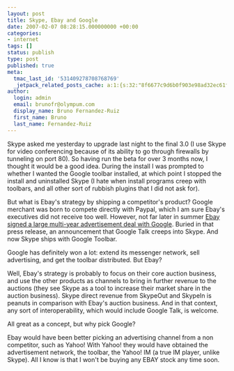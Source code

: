 ```yaml
---
layout: post
title: Skype, Ebay and Google
date: 2007-02-07 08:28:15.000000000 +00:00
categories:
- internet
tags: []
status: publish
type: post
published: true
meta:
  tmac_last_id: '531409278708768769'
  _jetpack_related_posts_cache: a:1:{s:32:"8f6677c9d6b0f903e98ad32ec61f8deb";a:2:{s:7:"expires";i:1415021350;s:7:"payload";a:3:{i:0;a:1:{s:2:"id";i:621;}i:1;a:1:{s:2:"id";i:38;}i:2;a:1:{s:2:"id";i:121;}}}}
author:
  login: admin
  email: brunofr@olympum.com
  display_name: Bruno Fernandez-Ruiz
  first_name: Bruno
  last_name: Fernandez-Ruiz
---
```


Skype asked me yesterday to upgrade last night to the final 3.0 (I use Skype for video conferencing because of its ability to go through firewalls by tunneling on port 80). So having run the beta for over 3 months now, I thought it would be a good idea.  During the install I was prompted to whether I wanted the Google toolbar installed, at which point I stopped the install and uninstalled Skype (I hate when install programs creep with toolbars, and all other sort of rubbish plugins that I did not ask for).

<p>But what is Ebay's strategy by shipping a competitor's product? Google merchant was born to compete directly with Paypal, which I am sure Ebay's executives did not receive too well. However, not far later in summer <a href="http://www.google.com/intl/en/press/pressrel/ebay.html" title="Google and Ebay press release.">Ebay signed a large multi-year advertisement deal with Google</a>. Buried in that press release, an announcement that Google Talk creeps into Skype. And now Skype ships with Google Toolbar.</p>
<p>Google has definitely won a lot: extend its messenger network, sell advertising, and get the toolbar distributed. But Ebay?</p>
<p>Well, Ebay's strategy is probably to focus on their core auction business, and use the other products as channels to bring in further revenue to the auctions (they see  Skype as a tool to increase their market share in the auction business). Skype direct revenue from SkypeOut and SkypeIn is peanuts in comparison with Ebay's auction business. And in that context, any sort of interoperability, which would include Google Talk, is welcome.</p>
<p>All great as a concept, but why pick Google?</p>
<p>Ebay would have been better picking an advertising channel from a non competitor, such as Yahoo! With Yahoo! they would have obtained the advertisement network, the toolbar, the Yahoo! IM (a true IM player, unlike Skype). All I know is that I won't be buying any EBAY stock any time soon.</p>
